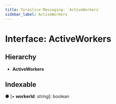 ```yaml
---
title: Teraslice Messaging: `ActiveWorkers`
sidebar_label: ActiveWorkers
---
```


# Interface: ActiveWorkers

## Hierarchy

* **ActiveWorkers**

## Indexable

● \[▪ **workerId**: *string*\]: boolean
